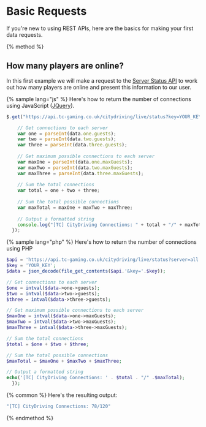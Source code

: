 # Basic Requests

If you're new to using REST APIs, here are the basics for making your first data requests.

{% method %}
## How many players are online?

In this first example we will make a request to the [Server Status API](../citydriving-statistics-api/server-status-api.md) to work out how many players are online and present this information to our user.

{% sample lang="js" %}
Here's how to return the number of connections using JavaScript ([JQuery](https://jquery.org)).

```js
$.get("https://api.tc-gaming.co.uk/citydriving/live/status?key=YOUR_KEY&server=all", function(data) {

    // Get connections to each server
    var one = parseInt(data.one.guests);
    var two = parseInt(data.two.guests);
    var three = parseInt(data.three.guests);
    
    // Get maximum possible connections to each server
    var maxOne = parseInt(data.one.maxGuests);
    var maxTwo = parseInt(data.two.maxGuests);
    var maxThree = parseInt(data.three.maxGuests);
    
    // Sum the total connections
    var total = one + two + three;
    
    // Sum the total possible connections
    var maxTotal = maxOne + maxTwo + maxThree;
    
    // Output a formatted string
    console.log("[TC] CityDriving Connections: " + total + "/" + maxTotal);
  });
```

{% sample lang="php" %}
Here's how to return the number of connections using PHP

```php
$api = 'https://api.tc-gaming.co.uk/citydriving/live/status?server=all';
$key = 'YOUR_KEY';
$data = json_decode(file_get_contents($api.'&key='.$key));

// Get connections to each server
$one = intval($data->one->guests);
$two = intval($data->two->guests);
$three = intval($data->three->guests);

// Get maximum possible connections to each server
$maxOne = intval($data->one->maxGuests);
$maxTwo = intval($data->two->maxGuests);
$maxThree = intval($data->three->maxGuests);

// Sum the total connections
$total = $one + $two + $three;

// Sum the total possible connections
$maxTotal = $maxOne + $maxTwo + $maxThree;

// Output a formatted string
echo('[TC] CityDriving Connections: ' . $total . "/" .$maxTotal);
  });
```

{% common %}
Here's the resulting output:

```bash
"[TC] CityDriving Connections: 78/120"
```
{% endmethod %}
